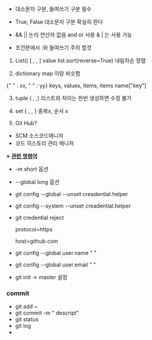 - 대소문자 구분, 들여쓰기 구분 필수 
- True, False 대소문자 구분 확실히 한다 
- && || 논리 연산자 없음 and or 사용 & | 는 사용 가능

- 조건문에서 :와 들여쓰기 주의 할것


1. List()
[ , , ]
value
list.sort(reverse=True) 내림차순 정렬 

2. dictionary 
map 이랑 비슷함

{" " : xx, " " :  yy}
keys, values, items, items
name["key"]


3. tuple
( , ,)
리스트와 차이는 한번 생성하면 수정 불가

4. set
{ , , }
중복x, 순서 x


5. Git Hub?
 - SCM 소스코드매니저 
 - 코드 히스토리 관리 매니저 

   

  ※   <u>**관련** **명령어**</u>

 - -m short 옵션

 -  --global long 옵션

 - git config --global --unset creadential.helper

 - git config --system --unset creadential.helper

 - git credential reject 

    protocol=https

    host=github.com

- git config --global user.name " "  

- git config --global user.email " "  

- git init      -> master 설정



### **commit**

- git add ~
- git commit -m " descript"
- git status
- git log
- 